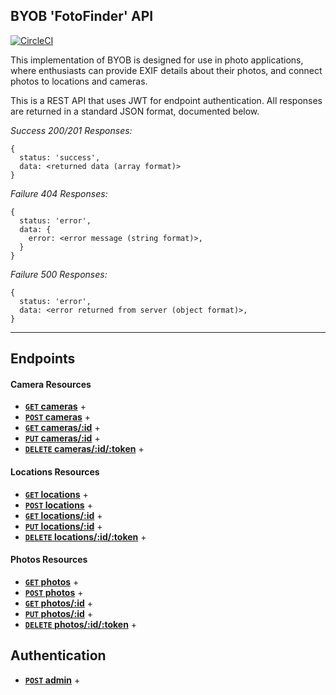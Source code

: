 ## BYOB 'FotoFinder' API

[![CircleCI](https://circleci.com/gh/the-oem/byob/tree/master.svg?style=svg)](https://circleci.com/gh/the-oem/byob/tree/master)

This implementation of BYOB is designed for use in photo applications, where enthusiasts can provide EXIF details about their photos, and connect photos to locations and cameras.

This is a REST API that uses JWT for endpoint authentication. All responses are returned in a standard JSON format, documented below.

*Success 200/201 Responses:*
```
{
  status: 'success',
  data: <returned data (array format)>
}
```

*Failure 404 Responses:*
```
{
  status: 'error',
  data: {
    error: <error message (string format)>,
  }
}
```
*Failure 500 Responses:*
```
{
  status: 'error',
  data: <error returned from server (object format)>,
}
```

---

## Endpoints

#### Camera Resources

- **[<code>GET</code> cameras](https://github.com/the-oem/byob/blob/master/docs/GET_cameras.md)** +
- **[<code>POST</code> cameras](https://github.com/the-oem/byob/blob/master/docs/POST_cameras.md)** +
- **[<code>GET</code> cameras/:id](https://github.com/the-oem/byob/blob/master/docs/GET_cameras_id.md)** +
- **[<code>PUT</code> cameras/:id](https://github.com/the-oem/byob/blob/master/docs/PUT_cameras_id.md)** +
- **[<code>DELETE</code> cameras/:id/:token](https://github.com/the-oem/byob/blob/master/docs/DELETE_cameras_id_token.md)** +

#### Locations Resources

- **[<code>GET</code> locations](https://github.com/the-oem/byob/blob/master/docs/GET_locations.md)** +
- **[<code>POST</code> locations](https://github.com/the-oem/byob/blob/master/docs/POST_locations.md)** +
- **[<code>GET</code> locations/:id](https://github.com/the-oem/byob/blob/master/docs/GET_locations_id.md)** +
- **[<code>PUT</code> locations/:id](https://github.com/the-oem/byob/blob/master/docs/PUT_locations_id.md)** +
- **[<code>DELETE</code> locations/:id/:token](https://github.com/the-oem/byob/blob/master/docs/DELETE_locations_id_token.md)** +

#### Photos Resources

- **[<code>GET</code> photos](docs/GET_photos.md)** +
- **[<code>POST</code> photos](/docs/POST_photos.md)** +
- **[<code>GET</code> photos/:id](/docs/GET_photos_id.md)** +
- **[<code>PUT</code> photos/:id](/docs/PUT_photos_id.md)** +
- **[<code>DELETE</code> photos/:id/:token](/docs/DELETE_photos_id_token.md)** +

## Authentication
- **[<code>POST</code> admin](https://github.com/the-oem/byob/blob/master/docs/Auth.md)** +
